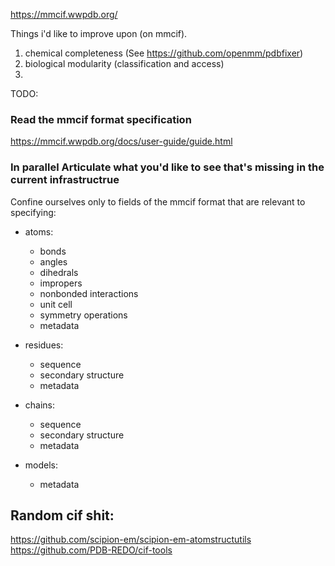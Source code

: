 https://mmcif.wwpdb.org/

Things i'd like to improve upon (on mmcif).
1. chemical completeness  (See https://github.com/openmm/pdbfixer)
2. biological modularity (classification and access)
3. 


TODO:

### Read the mmcif format specification
https://mmcif.wwpdb.org/docs/user-guide/guide.html

### In parallel Articulate what you'd like to see that's missing in the current infrastructrue



Confine ourselves only to fields of the mmcif format that are relevant to specifying:

- atoms:
    - bonds
    - angles
    - dihedrals
    - impropers
    - nonbonded interactions
    - unit cell
    - symmetry operations
    - metadata

- residues:
    -   sequence
    -  secondary structure
    - metadata

- chains:
    - sequence
    - secondary structure
    - metadata


- models:
    - metadata



## Random cif shit:

https://github.com/scipion-em/scipion-em-atomstructutils
https://github.com/PDB-REDO/cif-tools